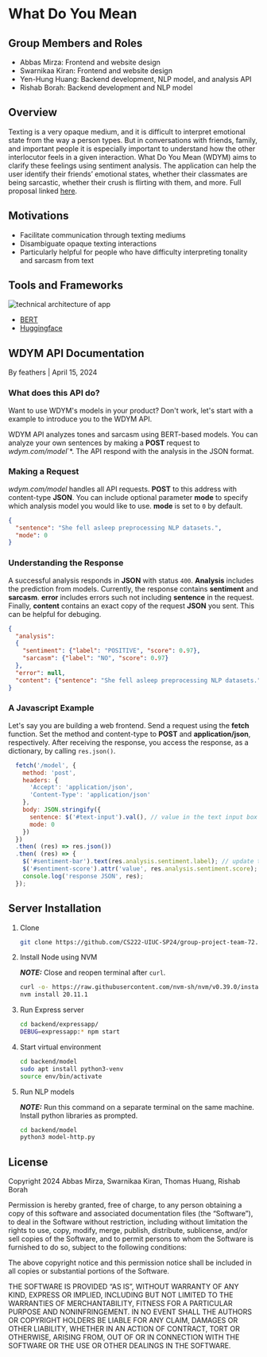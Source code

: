 # What Do You Mean

## Group Members and Roles
* Abbas Mirza: Frontend and website design
* Swarnikaa Kiran: Frontend and website design
* Yen-Hung Huang: Backend development, NLP model, and analysis API
* Rishab Borah: Backend development and NLP model

## Overview
Texting is a very opaque medium, and it is difficult to interpret emotional state from the way a person types. But in conversations with friends, family, and important people it is especially important to understand how the other interlocutor feels in a given interaction. What Do You Mean (WDYM) aims to clarify these feelings using sentiment analysis. The application can help the user identify their friends’ emotional states, whether their classmates are being sarcastic, whether their crush is flirting with them, and more.
Full proposal linked [here](https://docs.google.com/document/d/1ecNHxRK2Cjk1Bu6yDNo16paIQOOBXnW3OerTvXX3kOM/edit).

## Motivations
* Facilitate communication through texting mediums
* Disambiguate opaque texting interactions
* Particularly helpful for people who have difficulty interpreting tonality and sarcasm from text

## Tools and Frameworks
![technical architecture of app](https://github.com/CS222-UIUC-SP24/group-project-team-72/blob/main/technical%20architecture.png)
<!--![technical architecture](https://github.com/CS222-UIUC-SP24/group-project-team-72/assets/59347012/45b13996-3943-4780-b86d-8dec4381280f)-->

* [BERT](https://huggingface.co/docs/transformers/model_doc/bert)
* [Huggingface](https://huggingface.co/blog/sentiment-analysis-python)

## WDYM API Documentation
By feathers | April 15, 2024

### What does this API do?

Want to use WDYM's models in your product? Don't work, let's start with a example to introduce you to the WDYM API.

WDYM API analyzes tones and sarcasm using BERT-based models. You can analyze your own sentences by making a **POST** request to *wdym.com/model*`*. The API respond with the analysis in the JSON format.

### Making a Request

*wdym.com/model* handles all API requests. **POST** to this address with content-type **JSON**. You can include optional parameter **mode** to specify which analysis model you would like to use. **mode** is set to `0` by default.

``` JSON
{
  "sentence": "She fell asleep preprocessing NLP datasets.",
  "mode": 0
}
```

### Understanding the Response

A successful analysis responds in **JSON** with status `400`. **Analysis** includes the prediction from models. Currently, the response contains **sentiment** and **sarcasm**. **error** includes errors such not including **sentence** in the request. Finally, **content** contains an exact copy of the request **JSON** you sent. This can be helpful for debuging.

``` JSON
{
  "analysis":
  {
    "sentiment": {"label": "POSITIVE", "score": 0.97},
    "sarcasm": {"label": "NO", "score": 0.97}
  }, 
  "error": null, 
  "content": {"sentence": "She fell asleep preprocessing NLP datasets.", "mode": 0}
}
```

### A Javascript Example

Let's say you are building a web frontend. Send a request using the **fetch** function. Set the method and content-type to **POST** and **application/json**, respectively. After receiving the response, you access the response, as a dictionary, by calling `res.json()`.

``` Javascript
  fetch('/model', {
    method: 'post',
    headers: {
      'Accept': 'application/json',
      'Content-Type': 'application/json'
    },
    body: JSON.stringify({
      sentence: $('#text-input').val(), // value in the text input box
      mode: 0
    })
  })
  .then( (res) => res.json())
  .then( (res) => {
    $('#sentiment-bar').text(res.analysis.sentiment.label); // update the a text block
    $('#sentiment-score').attr('value', res.analysis.sentiment.score); // update a progress bar
    console.log('response JSON', res);
  });
```

## Server Installation

1. Clone

    ```bash
    git clone https://github.com/CS222-UIUC-SP24/group-project-team-72.git
    ```

2. Install Node using NVM

    **_NOTE:_** Close and reopen terminal after ```curl```.

    ```bash
    curl -o- https://raw.githubusercontent.com/nvm-sh/nvm/v0.39.0/install.sh | bash
    nvm install 20.11.1
    ```

3. Run Express server

    ```bash
    cd backend/expressapp/
    DEBUG=expressapp:* npm start
    ```

4. Start virtual environment

    ```bash
    cd backend/model
    sudo apt install python3-venv
    source env/bin/activate
    ```

5. Run NLP models

    **_NOTE:_** Run this command on a separate terminal on the same machine. Install python libraries as prompted.

    ```bash
    cd backend/model
    python3 model-http.py
    ```

## License
Copyright 2024 Abbas Mirza, Swarnikaa Kiran, Thomas Huang, Rishab Borah

Permission is hereby granted, free of charge, to any person obtaining a copy of this software and associated documentation files (the “Software”), to deal in the Software without restriction, including without limitation the rights to use, copy, modify, merge, publish, distribute, sublicense, and/or sell copies of the Software, and to permit persons to whom the Software is furnished to do so, subject to the following conditions:

The above copyright notice and this permission notice shall be included in all copies or substantial portions of the Software.

THE SOFTWARE IS PROVIDED “AS IS”, WITHOUT WARRANTY OF ANY KIND, EXPRESS OR IMPLIED, INCLUDING BUT NOT LIMITED TO THE WARRANTIES OF MERCHANTABILITY, FITNESS FOR A PARTICULAR PURPOSE AND NONINFRINGEMENT. IN NO EVENT SHALL THE AUTHORS OR COPYRIGHT HOLDERS BE LIABLE FOR ANY CLAIM, DAMAGES OR OTHER LIABILITY, WHETHER IN AN ACTION OF CONTRACT, TORT OR OTHERWISE, ARISING FROM, OUT OF OR IN CONNECTION WITH THE SOFTWARE OR THE USE OR OTHER DEALINGS IN THE SOFTWARE.
